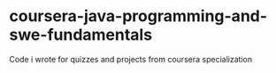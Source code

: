 # coursera-java-programming-and-swe-fundamentals
Code i wrote for quizzes and projects from coursera specialization
